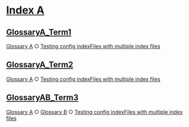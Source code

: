 # [Index A](#index-a)

## [GlossaryA\_Term1](#glossarya_term1)

[Glossary A][1] ○ [Testing config indexFiles with multiple index files][2]

## [GlossaryA\_Term2](#glossarya_term2)

[Glossary A][3] ○ [Testing config indexFiles with multiple index files][2]

## [GlossaryAB\_Term3](#glossaryab_term3)

[Glossary A][4] ○ [Glossary B][5] ○ [Testing config indexFiles with multiple index files][2]

[1]: ./glossary-a.md#glossarya_term1

[2]: ./document.md#testing-config-indexfiles-with-multiple-index-files

[3]: ./glossary-a.md#glossarya_term2

[4]: ./glossary-a.md#glossaryab_term3

[5]: ./glossary-b.md#glossaryab_term3
